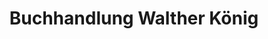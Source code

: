 ---
title: "Buchhandlung Walther König"
url: /muenster/buchhandlung-walther-koenig/
shop: Bücher
---